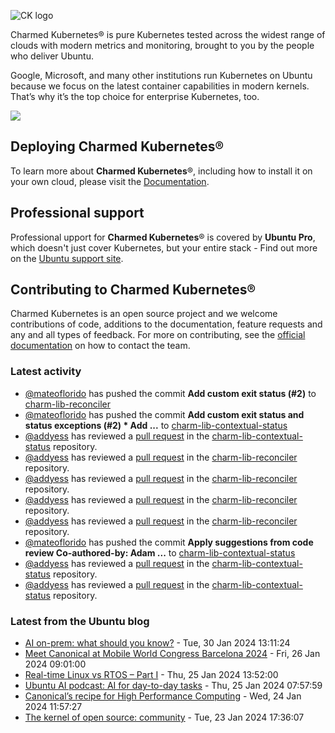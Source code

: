 ![CK logo](https://assets.ubuntu.com/v1/451d4cf4-Charmed+Kubernetes_RGB_onWhite_2022.svg)

Charmed Kubernetes® is pure Kubernetes tested across the widest range of clouds with modern metrics and monitoring, brought to you by the people who deliver Ubuntu.

Google, Microsoft, and many other institutions run Kubernetes on Ubuntu because we focus on the latest container capabilities in modern kernels. That’s why it’s the top choice for enterprise Kubernetes, too.

![](https://assets.ubuntu.com/v1/843c77b6-juju-at-a-glace.svg)

## Deploying Charmed Kubernetes®

To learn more about **Charmed Kubernetes**®, including how to install it on your own cloud, please visit the [Documentation][docs].

## Professional support

Professional upport for **Charmed Kubernetes**® is covered by **Ubuntu Pro**, which doesn't just cover Kubernetes, but your entire stack - Find out more on the [Ubuntu support site](https://ubuntu.com/support).

## Contributing to Charmed Kubernetes®

Charmed Kubernetes is an open source project and we welcome contributions of code, additions to the documentation, feature requests and any and all types of feedback. For more on contributing, see the [official documentation][get-in-touch] on how to contact the team.

<!-- LINKS -->
[docs]: https://ubuntu.com/kubernetes/docs
[get-in-touch]: https://ubuntu.com/kubernetes/docs/get-in-touch

### Latest activity

<!-- activity starts -->
 - [@mateoflorido](https://github.com/mateoflorido) has pushed the commit **Add custom exit status (#2)** to [charm-lib-reconciler](https://github.com/charmed-kubernetes/charm-lib-reconciler)
 - [@mateoflorido](https://github.com/mateoflorido) has pushed the commit **Add custom exit status and status exceptions (#2)  * Add ...** to [charm-lib-contextual-status](https://github.com/charmed-kubernetes/charm-lib-contextual-status)
 - [@addyess](https://github.com/addyess) has reviewed a [pull request](https://github.com/charmed-kubernetes/charm-lib-contextual-status/pull/2) in the [charm-lib-contextual-status](https://github.com/charmed-kubernetes/charm-lib-contextual-status) repository.
 - [@addyess](https://github.com/addyess) has reviewed a [pull request](https://github.com/charmed-kubernetes/charm-lib-reconciler/pull/2) in the [charm-lib-reconciler](https://github.com/charmed-kubernetes/charm-lib-reconciler) repository.
 - [@addyess](https://github.com/addyess) has reviewed a [pull request](https://github.com/charmed-kubernetes/charm-lib-reconciler/pull/2) in the [charm-lib-reconciler](https://github.com/charmed-kubernetes/charm-lib-reconciler) repository.
 - [@addyess](https://github.com/addyess) has reviewed a [pull request](https://github.com/charmed-kubernetes/charm-lib-reconciler/pull/2) in the [charm-lib-reconciler](https://github.com/charmed-kubernetes/charm-lib-reconciler) repository.
 - [@addyess](https://github.com/addyess) has reviewed a [pull request](https://github.com/charmed-kubernetes/charm-lib-reconciler/pull/2) in the [charm-lib-reconciler](https://github.com/charmed-kubernetes/charm-lib-reconciler) repository.
 - [@mateoflorido](https://github.com/mateoflorido) has pushed the commit **Apply suggestions from code review  Co-authored-by: Adam ...** to [charm-lib-contextual-status](https://github.com/charmed-kubernetes/charm-lib-contextual-status)
 - [@addyess](https://github.com/addyess) has reviewed a [pull request](https://github.com/charmed-kubernetes/charm-lib-contextual-status/pull/2) in the [charm-lib-contextual-status](https://github.com/charmed-kubernetes/charm-lib-contextual-status) repository.
 - [@addyess](https://github.com/addyess) has reviewed a [pull request](https://github.com/charmed-kubernetes/charm-lib-contextual-status/pull/2) in the [charm-lib-contextual-status](https://github.com/charmed-kubernetes/charm-lib-contextual-status) repository.
<!-- activity ends -->

<!-- roadmap starts -->

<!-- roadmap ends -->

### Latest from the Ubuntu blog

<!-- blog starts -->
* [AI on-prem: what should you know?](https://ubuntu.com//blog/ai-on-prem) - Tue, 30 Jan 2024 13:11:24 
* [Meet Canonical at Mobile World Congress Barcelona 2024](https://ubuntu.com//blog/canonical-at-mwc-barcelona-2024) - Fri, 26 Jan 2024 09:01:00 
* [Real-time Linux vs RTOS &#8211; Part I](https://ubuntu.com//blog/real-time-linux-vs-rtos) - Thu, 25 Jan 2024 13:52:00 
* [Ubuntu AI podcast: AI for day-to-day tasks](https://ubuntu.com//blog/ubuntu-ai-podcast-ai-for-day-to-day-tasks) - Thu, 25 Jan 2024 07:57:59 
* [Canonical’s recipe for High Performance Computing](https://ubuntu.com//blog/canonicals-recipe-for-high-performance-computing) - Wed, 24 Jan 2024 11:57:27 
* [The kernel of open source: community](https://ubuntu.com//blog/the-kernel-of-open-source-community) - Tue, 23 Jan 2024 17:36:07 
<!-- blog ends -->
